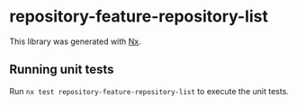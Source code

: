 # repository-feature-repository-list

This library was generated with [Nx](https://nx.dev).

## Running unit tests

Run `nx test repository-feature-repository-list` to execute the unit tests.
